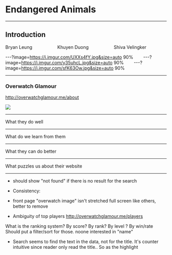 # Endangered Animals 


---

## Introduction

Bryan Leung &nbsp;&nbsp;&nbsp;&nbsp;&nbsp;&nbsp;&nbsp;&nbsp;&nbsp;&nbsp;&nbsp;&nbsp;&nbsp;&nbsp;&nbsp;&nbsp;&nbsp;&nbsp; Khuyen Duong &nbsp;&nbsp;&nbsp;&nbsp;&nbsp;&nbsp;&nbsp;&nbsp;&nbsp;&nbsp;&nbsp;&nbsp;&nbsp;&nbsp;&nbsp;&nbsp;&nbsp;&nbsp; Shiva Velingker

---?image=https://i.imgur.com/UXXs4fY.jpg&size=auto 90% &nbsp;&nbsp;&nbsp;&nbsp;&nbsp;&nbsp; ---?image=https://i.imgur.com/y35uhcL.jpg&size=auto 90% &nbsp;&nbsp;&nbsp;&nbsp;&nbsp;&nbsp; ---?image=https://i.imgur.com/sfK63Ow.jpg&size=auto 90%


---

### Overwatch Glamour

http://overwatchglamour.me/about

![](https://i.imgur.com/sjDHqIA.jpg)

---

What they do well


---

What do we learn from them

---

What they can do better

---

What puzzles us about their website

---

- should show "not found" if there is no result for the search

- Consistency:
- front page "overwatch image" isn't stretched full screen like others, better to remove

- Ambiguity of top players
http://overwatchglamour.me/players

What is the ranking system? By score? By rank? By level ? By win/rate
Should put a filter/sort for those. noone interested in "name"

- Search seems to find the text in the data, not for the title. It's counter intuitive since reader only read the title.. So as the highlight 